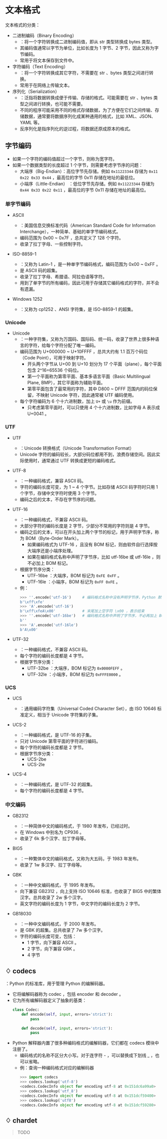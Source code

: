 # 文本格式

文本格式的分类：
- 二进制编码（Binary Encoding）
  - ：将一个字符转换成二进制编码值，即从 str 类型转换成 bytes 类型。
  - 其编码值通常以字节为单位，比如长度为 1 字节、2 字节，因此又称为字节编码。 
  - 常用于将文本保存到文件中。
- 字符编码（Text Encoding）
  - ：将一个字符转换成其它字符，不需要在 str 、bytes 类型之间进行转换。
  - 常用于在网络上传输文本。
- 序列化（Serialization）
  - ：泛指将数据转换成便于传输、存储的格式。可能需要在 str 、bytes 类型之间进行转换，也可能不需要。
  - 不同的程序可能采用不同的格式存储数据，为了方便在它们之间传输、存储数据，通常要将数据序列化成某种通用的格式，比如 XML、JSON、YAML 等。
  - 反序列化是指序列化的逆过程，将数据还原成原本的格式。

## 字节编码

- 如果一个字符的编码值超过一个字节，则称为宽字符。
- 如果一个数据类型的长度超过 1 个字节，则需要考虑字节序的问题：
  - 大端序（Big-Endian）：高位字节先存储。例如 `0x11223344` 存储为 `0x11 0x22 0x33 0x44` ，最高位的字节 0x11 存储在地址的最低位。
  - 小端序（Little-Endian） ：低位字节先存储。例如 `0x11223344` 存储为 `0x44 0x33 0x22 0x11` ，最高位的字节 0x11 存储在地址的最高位。

### 单字节编码

- ASCII
  - ：美国信息交换标准代码（American Standard Code for Information Interchange），一种简单、基础的单字节编码格式。
  - 编码范围为 0x00 ~ 0x7F ，总共定义了 128 个字符。
  - 收录了拉丁字母、一些控制字符。

- ISO-8859-1
  - ：又称为 Latin-1 ，是一种单字节编码格式，编码范围为 0x00 ~ 0xFF 。
  - 是 ASCII 码的超集。
  - 收录了拉丁字母、希腊语、阿拉伯语等字符。
  - 用到了单字节的所有编码，因此可用于存储其它编码格式的字符，并不会有遗漏。

- Windows 1252
  - ：又称为 cp1252 、ANSI 字符集，是 ISO-8859-1 的超集。

### Unicode

- Unicode
  - ：一种字符集，又称为万国码、国际码、统一码，收录了世界上很多种语言的字符，给每个字符分配了唯一编码。
  - 编码范围为 U+000000 ~ U+10FFFF ，总共大约有 1.1 百万个码位（Code Point），可用于映射字符。
    - 开头两个字节从 U+00 到 U+10 划分为 17 个平面（plane），每个平面包含 2^16=65536 个码位。
    - 第一个平面称为第零平面、基本多语言平面（Basic Multilingual Plane, BMP），其它平面称为辅助平面。
    - 第零平面包含了最常用的字符，其中 D800 ~ DFFF 范围内的码位保留，不映射 Unicode 字符，因此通常被 UTF 编码使用。
  - 每个字符编码为 6 个十六进制数，加上 `U+` 或 `\u` 作为前缀。
    - 只考虑第零平面时，可以只使用 4 个十六进制数，比如字母 A 表示成 U+0041 。

### UTF

- UTF
  - ：Unicode 转换格式（Unicode Transformation Format）
  - Unicode 字符的编码较长，大部分码位都用不到，浪费存储空间。因此实际使用时，通常通过 UTF 转换成更短的编码格式。

- UTF-8
  - ：一种编码格式，兼容 ASCII 码。
  - 字符的编码长度可变，为 1 ~ 4 个字节。比如存储 ASCII 码字符时只用 1 个字节，存储中文字符时使用 3 个字节。
  - 编码之后的文本，不存在字节序的问题。

- UTF-16
  - ：一种编码格式，不兼容 ASCII 码。
  - 大部分字符的编码长度是 2 字节，少部分不常用的字符则是 4 字节。
  - 编码之后的文本，可以在开头加上两个字节的标记，用于声明字节序，称为 BOM（Byte-Order Mark）。
    - 如果编码格式为 UTF-16 ，且没有 BOM 标记，则由软件自行选择按大端序还是小端序处理。
    - 如果在编码格式名称中声明了字节序，比如 utf-16be 或 utf-16le ，则不必加上 BOM 标记。
  - 根据字节序分类：
    - UTF-16be ：大端序，BOM 标记为 `0xFE 0xFF` 。
    - UTF-16le ：小端序，BOM 标记为 `0xFF 0xFE` 。
  - 例：
    ```py
    >>> ''.encode('utf-16')     # 编码格式名称中没有声明字节序，Python 默认会按小端序处理，在开头加上 BOM 标记
    b'\xff\xfe'
    >>> 'A'.encode('utf-16')
    b'\xff\xfeA\x00'            # 末尾加上空字符 \x00 ，表示结束
    >>> ''.encode('utf-16be')   # 编码格式名称中声明了字节序，不必再加上 BOM 标记
    b''
    >>> 'A'.encode('utf-16le')
    b'A\x00'
    ```

- UTF-32
  - ：一种编码格式，不兼容 ASCII 码。
  - 每个字符的编码长度都是 4 字节。
  - 根据字节序分类：
    - UTF-32be ：大端序，BOM 标记为 `0x0000FEFF` 。
    - UTF-32le ：小端序，BOM 标记为 `0xFFFE0000` 。

### UCS

- UCS
  - ：通用编码字符集（Universal Coded Character Set），由 ISO 10646 标准定义，相当于 Unicode 字符集的子集。

- UCS-2
  - ：一种编码格式，是 UTF-16 的子集。
  - 只对 Unicode 第零平面的字符进行编码。
  - 每个字符的编码长度都是 2 字节。
  - 根据字节序分类：
    - UCS-2be
    - UCS-2le

- UCS-4
  - ：一种编码格式，是 UTF-32 的超集。
  - 每个字符的编码长度都是 4 字节。

### 中文编码

- GB2312
  - ：一种简体中文的编码格式，于 1980 年发布，已经过时。
  - 在 Windows 中别名为 CP936 。
  - 收录了 6k 多个汉字、拉丁字母等。

- BIG5
  - ：一种繁体中文的编码格式，又称为大五码，于 1983 年发布。
  - 收录了 1w 多汉字、拉丁字母等。

- GBK
  - ：一种中文编码格式，于 1995 年发布。
  - 向下兼容 GB2312 ，向上支持 ISO 10646 标准，也收录了 BIG5 中的繁体汉字。总共收录了 2w 多个汉字。
  - 英文字符的编码长度为 1 字节，中文字符的编码长度为 2 字节。

- GB18030
  - ：一种中文编码格式，于 2000 年发布。
  - 是 GBK 的超集。总共收录了 7w 多个汉字。
  - 字符的编码长度可变，包括：
    - 1 字节，向下兼容 ASCII 。
    - 2 字节，向下兼容 GBK 。
    - 4 字节

## ♢ codecs

：Python 的标准库，用于管理 Python 的编解码器。
- 它将编解码器称为 codec ，包括 encoder 和 decoder 。
- 它为所有编解码器定义了抽象的基类：
  ```py
  class Codec:
      def encode(self, input, errors='strict'):
          pass
      
      def decode(self, input, errors='strict'):
          pass
  ```
- Python 解释器内置了很多种编码格式的编解码器，它们都在 codecs 模块中注册了。
  - 编码格式的名称不区分大小写。对于连字符 - ，可以替换成下划线 _ ，也可以省略。
  - 例：查询一种编码格式对应的编解码器
    ```py
    >>> import codecs
    >>> codecs.lookup('utf-8')
    <codecs.CodecInfo object for encoding utf-8 at 0x151dc6a99a0>
    >>> codecs.lookup('utf_8')
    <codecs.CodecInfo object for encoding utf-8 at 0x151dcf59400>
    >>> codecs.lookup('utf8')
    <codecs.CodecInfo object for encoding utf-8 at 0x151dcf59280>
    ```

## ♢ chardet

> TODO



<!-- 

# 字符编码

## URLencode

## Base64

## Quoted-printable





## ♢ base64

## ♢ quopri -->
